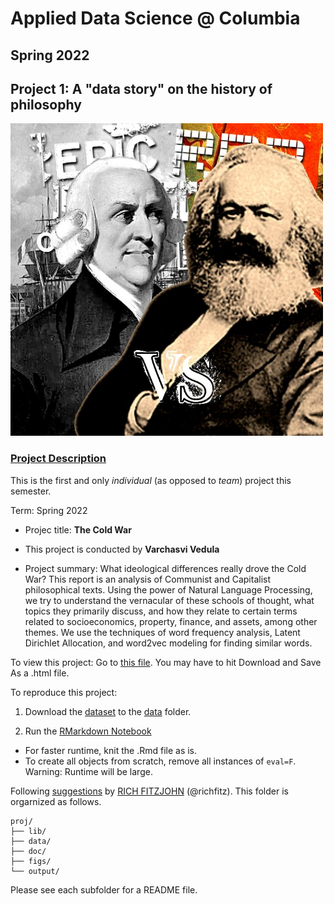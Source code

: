 # Applied Data Science @ Columbia
## Spring 2022
## Project 1: A "data story" on the history of philosophy

<img src="doc/logo.jpg" width="500">

### [Project Description](doc/)
This is the first and only *individual* (as opposed to *team*) project this semester. 

Term: Spring 2022

+ Projec title: **The Cold War**
+ This project is conducted by **Varchasvi Vedula**

+ Project summary: What ideological differences really drove the Cold War? This report is an analysis of Communist and Capitalist philosophical texts. Using the power of Natural Language Processing, we try to understand the vernacular of these schools of thought, what topics they primarily discuss, and how they relate to certain terms related to socioeconomics, property, finance, and assets, among other themes. We use the techniques of word frequency analysis, Latent Dirichlet Allocation, and word2vec modeling for finding similar words.

To view this project: Go to [this file](./doc/The_Cold_War.html). You may have to hit Download and Save As a .html file.

To reproduce this project:

1. Download the [dataset](https://www.kaggle.com/kouroshalizadeh/history-of-philosophy) to the [data](./data) folder. 

2. Run the [RMarkdown Notebook](./doc/The_Cold_War.Rmd)

+ For faster runtime, knit the .Rmd file as is.
+ To create all objects from scratch, remove all instances of `eval=F`. Warning: Runtime will be large.

Following [suggestions](http://nicercode.github.io/blog/2013-04-05-projects/) by [RICH FITZJOHN](http://nicercode.github.io/about/#Team) (@richfitz). This folder is orgarnized as follows.

```
proj/
├── lib/
├── data/
├── doc/
├── figs/
└── output/
```

Please see each subfolder for a README file.
